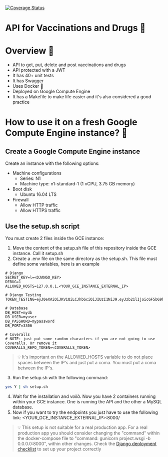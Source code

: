 [![Coverage Status](https://coveralls.io/repos/github/jalvaradosegura/python-gcp/badge.svg?branch=master)](https://coveralls.io/github/jalvaradosegura/python-gcp?branch=master)
# API for Vaccinations and Drugs 💉

# Overview 👀
* API to get, put, delete and post vaccinations and drugs
* API protected with a JWT
* It has 40+ unit tests
* It has Swagger
* Uses Docker 🐳
* Deployed on Google Compute Engine
* It has a Makefile to make life easier and it's also considered a good practice

# How to use it on a fresh Google Compute Engine instance? 🤔
## Create a Google Compute Engine instance
Create an instance with the following options:
* Machine configurations
    * Series: N1
    * Machine type: n1-standard-1 (1 vCPU, 3.75 GB memory)
* Boot disk
    * Ubuntu 16.04 LTS
* Firewall
    * Allow HTTP traffic
    * Allow HTTPS traffic

## Use the setup.sh script
You must create 2 files inside the GCE instance:
1. Move the content of the setup.sh file of this repository inside the GCE instance. Call it setup.sh
2. Create a .env file on the same directory as the setup.sh. This file must define some variables, here is an example
```
# Django
SECRET_KEY=l=<DJANGO_KEY>
DEBUG=1
ALLOWED_HOSTS=127.0.0.1,<YOUR_GCE_INSTANCE_EXTERNAL_IP>

# Django Testing
TOKEN_TESTING=eyJ0eXAiOiJKV1QiLCJhbGciOiJIUzI1NiJ9.eyJzb21lIjoicGF5bG9hZCJ9.Joh1R2dYzkRvDkqv3sygm5YyK8Gi4ShZqbhK2gxcs2U

# Database
DB_HOST=mydb
DB_USER=myuser
DB_PASSWORD=mypassword
DB_PORT=3306

# Coveralls
# NOTE: just put some random characters if you are not going to use Coveralls. Or remove it
COVERALLS_REPO_TOKEN=<COVERALLS_TOKEN>
```
>💡 It's important on the ALLOWED_HOSTS variable to do not place spaces between the IP's and just put a coma. You must put a coma between the IP's.
3. Run the setup.sh with the following command:
```sh
yes Y | sh setup.sh
```
4. Wait for the installation and *voilà*. Now you have 2 containers running within your GCE instance. One is running the API and the other a MySQL database.
5. Now if you want to try the endpoints you just have to use the following link: <YOUR_GCE_INSTANCE_EXTERNAL_IP>:8000/

>💡 This setup is not suitable for a real production app. For a real production app you should consider changing the "command" within the docker-compose file to "command: gunicorn project.wsgi -b 0.0.0.0:8000", within other changes. Check the [Django deployment checklist](https://docs.djangoproject.com/en/3.1/howto/deployment/checklist/) to set up your project correctly

